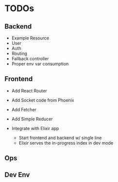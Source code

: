 # TODOs

## Backend

- Example Resource
- User
- Auth
- Routing
- Fallback controller
- Proper env var consumption

## Frontend

- Add React Router
- Add Socket code from Phoenix
- Add Fetcher
- Add Simple Reducer

- Integrate with Elixir app

  - Start frontend and backend w/ single line
  - Elixir serves the in-progress index in dev mode

## Ops

## Dev Env
